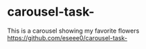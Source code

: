 # carousel-task-


This is a carousel showing my favorite flowers 
https://github.com/eseee0/carousel-task-
